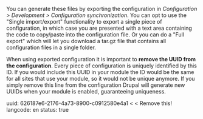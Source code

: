 You can generate these files by exporting the configuration in _Configuration > Development > Configuration synchronization_. You can opt to use the "Single import/export" functionality to export a single piece of configuration, in which case you are presented with a text area containing the code to copy/paste into the configuration file. Or you can do a "Full export" which will let you download a tar.gz file that contains all configuration files in a single folder.

When using exported configuration it is important to **remove the UUID from the configuration**. Every piece of configuration is uniquely identified by this ID. If you would include this UUID in your module the ID would be the same for all sites that use your module, so it would not be unique anymore. If you simply remove this line from the configuration Drupal will generate new UUIDs when your module is enabled, guaranteeing uniqueness.

uuid: 626187e6-2176-4a73-8900-c0912580e4a1 < < Remove this!
langcode: en
status: true